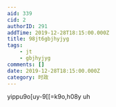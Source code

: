 ```yaml
---
aid: 339
cid: 2
authorID: 291
addTime: 2019-12-28T18:15:00.000Z
title: 98jt6gbjhyjyg
tags:
    - jt
    - gbjhyjyg
comments: []
date: 2019-12-28T18:15:00.000Z
category: 时政
---
```


yippu9o\[uy-9\[\[=k9o,h08y uh

